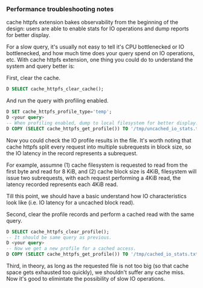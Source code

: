 ### Performance troubleshooting notes

cache httpfs extension bakes observability from the beginning of the design: users are able to enable stats for IO operations and dump reports for better display.

For a slow query, it's usually not easy to tell it's CPU bottlenecked or IO bottlenecked, and how much time does your query spend on IO operations, etc.
With cache httpfs extension, one thing you could do to understand the system and query better is:

First, clear the cache.
```sql
D SELECT cache_httpfs_clear_cache();
```
And run the query with profiling enabled.
```sql
D SET cache_httpfs_profile_type='temp';
D <your query>
-- When profiling enabled, dump to local filesystem for better display.
D COPY (SELECT cache_httpfs_get_profile()) TO '/tmp/uncached_io_stats.txt';
```
Now you could check the IO profile results in the file.
It's worth noting that cache httpfs split every request into multiple subrequests in block size, so the IO latency in the record represents a subrequest.

For example, assumne (1) cache filesystem is requested to read from the first byte and read for 8 KiB, and (2) cache block size is 4KiB, filesystem will issue two subrequests, with each request performing a 4KiB read, the latency recorded represents each 4KiB read.

Till this point, we should have a basic understand how IO characteristics look like (i.e. IO latency for a uncached block read).

Second, clear the profile records and perform a cached read with the same query.
```sql
D SELECT cache_httpfs_clear_profile();
-- It should be same query as previous.
D <your query>
-- Now we get a new profile for a cached access.
D COPY (SELECT cache_httpfs_get_profile()) TO '/tmp/cached_io_stats.txt';
```

Third, in theory, as long as the requested file is not too big (so that cache space gets exhausted too quickly), we shouldn't suffer any cache miss.
Now it's good to elimintate the possibility of slow IO operations.
